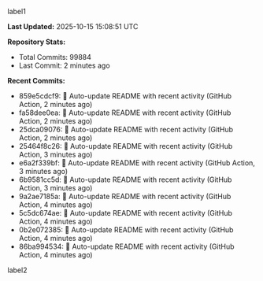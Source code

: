 
label1 
<!-- ACTIVITY_START -->
**Last Updated:** 2025-10-15 15:08:51 UTC

**Repository Stats:**
- Total Commits: 99884
- Last Commit: 2 minutes ago

**Recent Commits:**
- 859e5cdcf9: 🤖 Auto-update README with recent activity (GitHub Action, 2 minutes ago)
- fa58dee0ea: 🤖 Auto-update README with recent activity (GitHub Action, 2 minutes ago)
- 25dca09076: 🤖 Auto-update README with recent activity (GitHub Action, 2 minutes ago)
- 25464f8c26: 🤖 Auto-update README with recent activity (GitHub Action, 3 minutes ago)
- e6a2f339bf: 🤖 Auto-update README with recent activity (GitHub Action, 3 minutes ago)
- 6b9581cc5d: 🤖 Auto-update README with recent activity (GitHub Action, 3 minutes ago)
- 9a2ae7185a: 🤖 Auto-update README with recent activity (GitHub Action, 4 minutes ago)
- 5c5dc674ae: 🤖 Auto-update README with recent activity (GitHub Action, 4 minutes ago)
- 0b2e072385: 🤖 Auto-update README with recent activity (GitHub Action, 4 minutes ago)
- 86ba994534: 🤖 Auto-update README with recent activity (GitHub Action, 4 minutes ago)
<!-- ACTIVITY_END -->

label2

